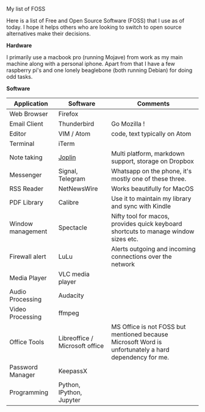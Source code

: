 My list of FOSS

Here is a list of Free and Open Source Software (FOSS) that I use as of today. I hope it helps others who are looking to switch to open source alternatives make their decisions. 

**Hardware**

I primarily use a macbook pro (running Mojave) from work as my main machine along with a personal iphone. Apart from that I have a few raspberry pi's and one lonely beaglebone (both running Debian) for doing odd tasks. 

**Software**

| **Application** | **Software** | **Comments** |
| --- | --- | --- |
| Web Browser | Firefox |  | 
| Email Client | Thunderbird | Go Mozilla ! |
| Editor | VIM / Atom | code, text typically on Atom |
| Terminal | iTerm | | 
| Note taking | [Joplin](https://joplinapp.org/) | Multi platform, markdown support, storage on Dropbox |
| Messenger | Signal, Telegram | Whatsapp on the phone, it's mostly one of these three. | 
| RSS Reader | NetNewsWire | Works beautifully for MacOS | 
| PDF Library | Calibre | Use it to maintain my library and sync with Kindle | 
| Window management | Spectacle | Nifty tool for macos, provides quick keyboard shortcuts to manage window sizes etc. | 
| Firewall alert | LuLu | Alerts outgoing and incoming connections over the network | 
| Media Player | VLC media player | |
| Audio Processing | Audacity | | 
| Video Processing | ffmpeg | | 
| Office Tools | Libreoffice / Microsoft office | MS Office is not FOSS but mentioned because Microsoft Word is unfortunately a hard dependency for me. |
| Password Manager | KeepassX | | 
| Programming | Python, IPython, Jupyter | |
